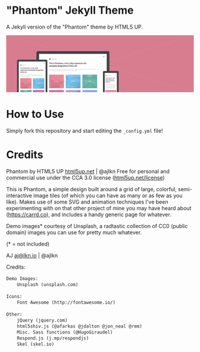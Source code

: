 # "Phantom" Jekyll Theme

A Jekyll version of the "Phantom" theme by HTML5 UP.

![alt text](images/phantom.jpg "Phantom Theme")

# How to Use

Simply fork this repository and start editing the `_config.yml` file!

# Credits

Phantom by HTML5 UP
[html5up.net](html5up.net) | @ajlkn
Free for personal and commercial use under the CCA 3.0 license ([html5up.net/license](html5up.net/license))


This is Phantom, a simple design built around a grid of large, colorful, semi-interactive
image tiles (of which you can have as many or as few as you like). Makes use of some
SVG and animation techniques I've been experimenting with on that other project of mine
you may have heard about (https://carrd.co), and includes a handy generic page for whatever.

Demo images* courtesy of Unsplash, a radtastic collection of CC0 (public domain) images
you can use for pretty much whatever.

(* = not included)

AJ
aj@lkn.io | @ajlkn


Credits:

	Demo Images:
		Unsplash (unsplash.com)

	Icons:
		Font Awesome (http://fontawesome.io/)

	Other:
		jQuery (jquery.com)
		html5shiv.js (@afarkas @jdalton @jon_neal @rem)
		Misc. Sass functions (@HugoGiraudel)
		Respond.js (j.mp/respondjs)
		Skel (skel.io)
